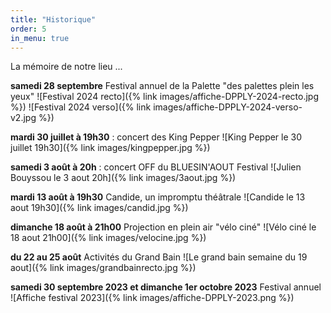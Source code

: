 ```yaml
---
title: "Historique"
order: 5
in_menu: true
---
```

La mémoire de notre lieu ...

**samedi 28 septembre** Festival annuel de la Palette "des palettes plein les yeux"
![Festival 2024 recto]({% link images/affiche-DPPLY-2024-recto.jpg %})
![Festival 2024 verso]({% link images/affiche-DPPLY-2024-verso-v2.jpg %}) 

**mardi 30 juillet à 19h30** : concert des King Pepper
![King Pepper le 30 juillet 19h30]({% link images/kingpepper.jpg %})

**samedi 3 août à 20h** : concert OFF du BLUESIN'AOUT Festival
![Julien Bouyssou le 3 aout 20h]({% link images/3aout.jpg %})

**mardi 13 août à 19h30** Candide, un impromptu théâtrale
![Candide le 13 aout 19h30]({% link images/candid.jpg %})

**dimanche 18 août à 21h00** Projection en plein air "vélo ciné"
![Vélo ciné le 18 aout 21h00]({% link images/velocine.jpg %})

**du 22 au 25 août** Activités du Grand Bain
![Le grand bain semaine du 19 aout]({% link images/grandbainrecto.jpg %}) 

**samedi 30 septembre 2023 et dimanche 1er octobre 2023** Festival annuel
![Affiche festival 2023]({% link images/affiche-DPPLY-2023.png %}) 